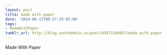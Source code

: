 ```yaml
---
layout: post
title: made with paper
date: '2014-08-17T00:57:29-05:00'
tags:
- MadeWithPaper
tumblr_url: http://blog.zachtemkin.us/post/94973194857/made-with-paper
---
```

Made With Paper
